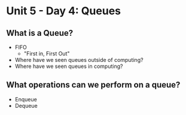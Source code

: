 # Unit 5 - Day 4: Queues

## What is a Queue?
  * FIFO
    * "First in, First Out"
  * Where have we seen queues outside of computing?
  * Where have we seen queues in computing?

## What operations can we perform on a queue?
  * Enqueue
  * Dequeue
